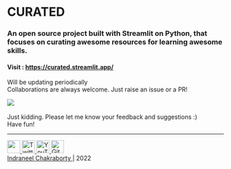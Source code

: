 # CURATED
### An open source project built with Streamlit on Python, that focuses on curating awesome resources for learning awesome skills.

#### Visit : https://curated.streamlit.app/

Will be updating periodically <br>
Collaborations are always welcome. Just raise an issue or a PR! <br>

![](https://i.imgur.com/fPVyfoI.gif)
<br><br>
Just kidding. Please let me know your feedback and suggestions :)
<br>Have fun! 

<hr>

<a href="https://www.linkedin.com/in/indraneelchakraborty/" target="_blank">
<img src="https://img.icons8.com/fluency/48/000000/linkedin.png" width="30" height="30"/>
</a>
<a href="https://twitter.com/ineelhere" target="_blank">
<img src="https://abs.twimg.com/favicons/twitter.ico" alt="Twitter" width="30" height="30">
</a>
<a href="https://www.youtube.com/channel/UCbIMzl7rOj0FkamVf_aBM8w" target="_blank">
<img src="https://www.youtube.com/s/desktop/28b67e7f/img/favicon_48.png" alt="YouTube" width="30" height="30">
</a>
<a href="https://github.com/ineelhere" target="_blank">
<img width="30" height="30" src="https://github.com/fluidicon.png" alt="Github">
</a><br>
<a href="https://www.linkedin.com/in/indraneelchakraborty/" target="_blank"> Indraneel Chakraborty </a> | 2022